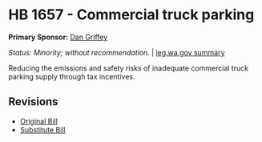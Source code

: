 # HB 1657 - Commercial truck parking
**Primary Sponsor:** [Dan Griffey](/person/leg/dan.griffey.md)

*Status: Minority; without recommendation.* | [leg.wa.gov summary](https://app.leg.wa.gov/billsummary?BillNumber=1657&Year=2021)

Reducing the emissions and safety risks of inadequate commercial truck parking supply through tax incentives.

## Revisions
* [Original Bill](1/)
* [Substitute Bill](S/)